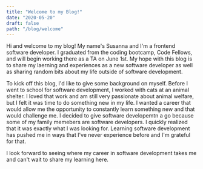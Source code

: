 ```yaml
---
title: "Welcome to my Blog!"
date: "2020-05-20"
draft: false
path: "/blog/welcome"
---
```

Hi and welcome to my blog!  My name's Susanna and I'm a frontend software developer.  I graduated from the coding bootcamp, Code Fellows, and will begin working there as a TA on June 1st. My hope with this blog is to share my laerning and experiences as a new software developer as well as sharing random bits about my life outside of software development.

To kick off this blog, I'd like to give some background on myself.  Before I went to school for software development, I worked with cats at an animal shelter.  I loved that work and am still very passionate about animal welfare, but I felt it was time to do something new in my life.  I wanted a career that would allow me the opportunity to constantly learn something new and that would challenge me. I decided to give software developemtn a go because some of my family memebers are software developers.  I quickly realized that it was exactly what I was looking for.  Learning software development has pushed me in ways that I've never experience before and I'm grateful for that.

I look forward to seeing where my career in software development takes me and can't wait to share my learning here.


